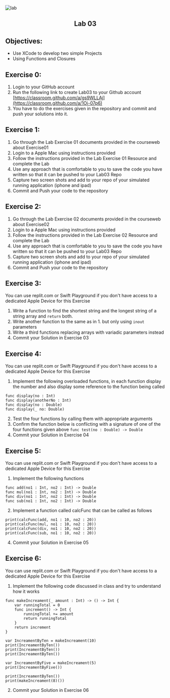 ![lab](/resources/labslogo.png)
## <div align="center">Lab 03</div>

## Objectives:  
* Use XCode to develop two simple Projects
* Using Functions and Closures

## Exercise 0:

1. Login to your GitHub account
2. Run the following link to create Lab03 to your Github account [https://classroom.github.com/a/gs9WLLAj](https://classroom.github.com/a/1Oi-07p6)
3. You have to do the exercises given in the repository and commit and push your solutions into it.

## Exercise 1:

1. Go through the Lab Exercise 01 documents provided in the courseweb about Exercise01
2. Login to a Apple Mac using instructions provided
3. Follow the instructions provided in the Lab Exercise 01 Resource and complete the Lab
4. Use any approach that is comfortable to you to save the code you have written so that it can be pushed to your Lab03 Repo
5. Capture two screen shots and add to your repo of your simulated running application (iphone and ipad)
6. Commit and Push your code to the repository

## Exercise 2:

1. Go through the Lab Exercise 02 documents provided in the courseweb about Exercise02
2. Login to a Apple Mac using instructions provided
3. Follow the instructions provided in the Lab Exercise 02 Resource and complete the Lab
4. Use any approach that is comfortable to you to save the code you have written so that it can be pushed to your Lab03 Repo
5. Capture two screen shots and add to your repo of your simulated running application (iphone and ipad)
6. Commit and Push your code to the repository

## Exercise 3:

You can use replit.com or Swift Playground if you don't have access to a dedicated Apple Device for this Exercise

1. Write a function to find the shortest string and the longest string of a string array and ```return``` both.
2. Write another function to the same as in 1. but only using ```inout``` parameters
3. Write a third functions replacing arrays with variadic parameters instead
4. Commit your Solution in Exercise 03


## Exercise 4:

You can use replit.com or Swift Playground if you don't have access to a dedicated Apple Device for this Exercise

1. Implement the following overloaded functions, in each function display the number and also display some reference to the function being called
```
func display(no : Int)
func display(anotherNo : Int)
func display(no : Double)
func display(_ no: Double)
```
2. Test the four functions by calling them with appropriate arguments
3. Confirm the function below is conflicting with a signature of one of the four functions given above
```func test(no : Double) -> Double```
4. Commit your Solution in Exercise 04


## Exercise 5:

You can use replit.com or Swift Playground if you don't have access to a dedicated Apple Device for this Exercise

1.	Implement the following functions
```
func add(no1 : Int, no2 : Int) -> Double
func mul(no1 : Int, no2 : Int) -> Double
func div(no1 : Int, no2 : Int) -> Double
func sub(no1 : Int, no2 : Int) -> Double
```
2. Implement a function called calcFunc that can be called as follows
```
print(calcFunc(add, no1 : 10, no2 : 20))
print(calcFunc(mul, no1 : 10, no2 : 20))
print(calcFunc(div, no1 : 10, no2 : 20))
print(calcFunc(sub, no1 : 10, no2 : 20))
```
4. Commit your Solution in Exercise 05

## Exercise 6:

You can use replit.com or Swift Playground if you don't have access to a dedicated Apple Device for this Exercise

1.	Implement the following code discussed in class and try to understand how it works
```
func makeIncreament(_ amount : Int) -> () -> Int {
    var runningTotal = 0
    func increment() -> Int {
        runningTotal += amount
        return runningTotal
    }
    return increment
}

var IncreamentByTen = makeIncreament(10)
print(IncreamentByTen())
print(IncreamentByTen())
print(IncreamentByTen())

var IncreamentByFive = makeIncreament(5)
print(IncreamentByFive())

print(IncreamentByTen())
print(makeIncreament(8)())
```
2. Commit your Solution in Exercise 06


